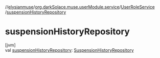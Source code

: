 //[elysianmuse](../../../index.md)/[org.darkSolace.muse.userModule.service](../index.md)/[UserRoleService](index.md)
/[suspensionHistoryRepository](suspension-history-repository.md)

# suspensionHistoryRepository

[jvm]\
val [suspensionHistoryRepository](suspension-history-repository.md): [SuspensionHistoryRepository](../../org.darkSolace.muse.userModule.repository/-suspension-history-repository/index.md)
